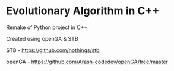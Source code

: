 # Evolutionary Algorithm in C++
Remake of Python project in C++

Created using openGA & STB

STB - https://github.com/nothings/stb

openGA - https://github.com/Arash-codedev/openGA/tree/master
